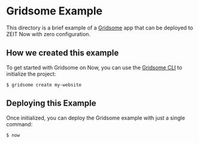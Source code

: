 # Gridsome Example

This directory is a brief example of a [Gridsome](https://gridsome.org/) app that can be deployed to ZEIT Now with zero configuration.

## How we created this example 

To get started with Gridsome on Now, you can use the [Gridsome CLI](https://gridsome.org/docs/gridsome-cli/) to initialize the project:

```shell
$ gridsome create my-website
```

## Deploying this Example

Once initialized, you can deploy the Gridsome example with just a single command:

```shell
$ now
```

